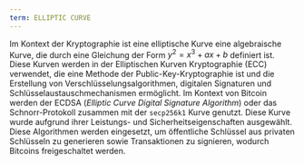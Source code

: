```yaml
---
term: ELLIPTIC CURVE
---
```


Im Kontext der Kryptographie ist eine elliptische Kurve eine algebraische Kurve, die durch eine Gleichung der Form $y^2 = x^3 + ax + b$ definiert ist. Diese Kurven werden in der Elliptischen Kurven Kryptographie (ECC) verwendet, die eine Methode der Public-Key-Kryptographie ist und die Erstellung von Verschlüsselungsalgorithmen, digitalen Signaturen und Schlüsselaustauschmechanismen ermöglicht. Im Kontext von Bitcoin werden der ECDSA (*Elliptic Curve Digital Signature Algorithm*) oder das Schnorr-Protokoll zusammen mit der `secp256k1` Kurve genutzt. Diese Kurve wurde aufgrund ihrer Leistungs- und Sicherheitseigenschaften ausgewählt. Diese Algorithmen werden eingesetzt, um öffentliche Schlüssel aus privaten Schlüsseln zu generieren sowie Transaktionen zu signieren, wodurch Bitcoins freigeschaltet werden.